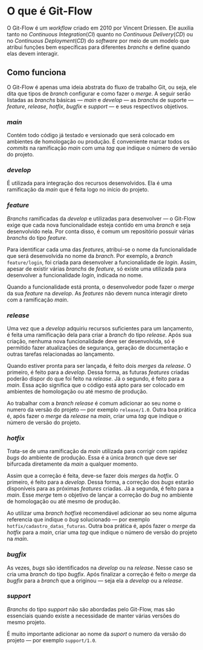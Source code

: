 # O que é Git-Flow

O Git-Flow é um *workflow* criado em 2010 por Vincent Driessen. Ele auxilia tanto no *Continuous Integration*(*CI*) quanto no *Continuous Delivery*(*CD*) ou no *Continuous Deployment*(*CD*)  do *software* por meio de um modelo que atribui funções bem específicas para diferentes *branchs* e define quando elas devem interagir.

## Como funciona

O Git-Flow é apenas uma ideia abstrata do fluxo de trabalho Git, ou seja, ele dita que tipos de *branch* configurar e como fazer o *merge*. A seguir serão listadas as *branchs* básicas — *main* e *develop* — as *branchs* de suporte — *feature*, *release*, *hotfix*, *bugfix* e *support* — e seus respectivos objetivos. 

### *main*

Contém todo código já testado e versionado que será colocado em ambientes de homologação ou produção. É conveniente marcar todos os *commits* na ramificação *main* com uma *tag*  que indique o número de versão do projeto.

### *develop*

É utilizada para integração dos recursos desenvolvidos. Ela é uma ramificação da *main* que é feita logo no início do projeto.

### *feature*

*Branchs* ramificadas da *develop* e utilizadas para desenvolver — o Git-Flow exige que cada nova funcionalidade esteja contido em uma *branch* e seja desenvolvido nela. Por conta disso, é comum um repositório possuir várias *branchs* do tipo *feature*. 

Para identificar cada uma das *features*, atribui-se o nome da funcionalidade que será desenvolvida no nome da *branch*.  Por exemplo, a *branch* `feature/login`, foi criada para desenvolver a funcionalidade de *login*. Assim, apesar de existir várias *branchs* de *feature*, só existe uma utilizada para desenvolver a funcionalidade *login*, indicada no nome.

Quando a funcionalidade está pronta, o desenvolvedor pode fazer o *merge* da sua *feature* na *develop*. As *features* não devem nunca interagir direto com a ramificação *main*.

### *release*

Uma vez que a *develop* adquiriu recursos suficientes para um lançamento, é feita uma ramificação dela para criar a *branch* do tipo *release*. Após sua criação, nenhuma nova funcionalidade deve ser desenvolvida, só é permitido fazer atualizações de segurança, geração de documentação e outras tarefas relacionadas ao lançamento.

Quando estiver pronta para ser lançada, é feito dois *merges* da *release*. O primeiro, é feito para a *develop*. Dessa forma, as futuras *features* criadas poderão dispor do que foi feito na *release*. Já o segundo, é feito para a *main*. Essa ação significa que o código  está apto para ser colocado em ambientes de homologação ou até mesmo de produção.

Ao trabalhar com a *branch* *release* é comum adicionar ao seu nome o numero da versão do projeto — por exemplo `release/1.0`. Outra boa prática é, após fazer o *merge* da *release* na *main*, criar uma *tag* que indique o número de versão do projeto.

### *hotfix*

Trata-se de uma ramificação da *main* utilizada para corrigir com rapidez *bugs* do ambiente de produção. Essa é a única *branch* que deve ser bifurcada diretamente da *main* a qualquer momento.

Assim que a correção é feita, deve-se fazer dois *merges* da *hotfix*. O primeiro, é feito para a *develop*. Dessa forma, a correção dos *bugs* estarão disponíveis para as próximas *features* criadas. Já a segunda, é feito para a *main*. Esse *merge* tem o objetivo de lançar a correção do *bug* no ambiente de homologação ou até mesmo de produção.

Ao utilizar uma *branch* *hotfix*é recomendável adicionar ao seu nome alguma referencia que indique o *bug* solucionado — por exemplo `hotfix/cadastro_datas_futuras`. Outra boa prática é, após fazer o *merge* da *hotfix* para a *main*, criar uma *tag* que indique o número de versão do projeto na *main*.

### *bugfix*

As vezes, *bugs* são identificados na *develop* ou na *release*. Nesse caso se cria uma *branch* do tipo *bugfix*. Após finalizar a correção é feito o *merge* da *bugfix* para a *branch* que a originou — seja ela a *develop* ou a  *release*. 

### *support*

*Branchs* do tipo *support* não são abordadas pelo Git-Flow, mas são essenciais quando existe a necessidade de manter várias versões do mesmo projeto. 

É muito importante adicionar ao nome da *suport* o numero da versão do projeto — por exemplo `support/1.0`.







